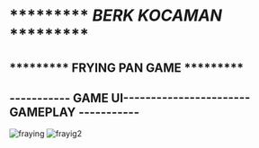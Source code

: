 # ********* ***BERK KOCAMAN*** ********* <br /> 
## ********* FRYING PAN GAME ********* <br />
## ----------- GAME UI----------------------- GAMEPLAY -----------
![fraying](https://user-images.githubusercontent.com/9965701/198823598-6151097d-96bf-4655-b1e8-5eb4e40c8a19.gif)
![frayig2](https://user-images.githubusercontent.com/9965701/198824099-4f6ca57f-357a-46a7-be12-476eda20aad0.gif)

